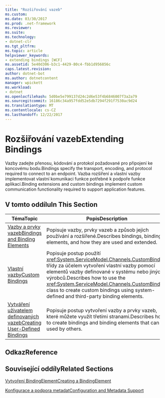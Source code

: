 ```yaml
---
title: "Rozšiřování vazeb"
ms.custom: 
ms.date: 03/30/2017
ms.prod: .net-framework
ms.reviewer: 
ms.suite: 
ms.technology:
- dotnet-clr
ms.tgt_pltfrm: 
ms.topic: article
helpviewer_keywords:
- extending bindings [WCF]
ms.assetid: 5e40d306-b3c1-4429-80c4-fbb1d956856c
caps.latest.revision: 
author: dotnet-bot
ms.author: dotnetcontent
manager: wpickett
ms.workload:
- dotnet
ms.openlocfilehash: 5d0be5e799137d24c2d6e53f4b6846007f3a2a79
ms.sourcegitcommit: 16186c34a957fdd52e5db7294f291f7530ac9d24
ms.translationtype: MT
ms.contentlocale: cs-CZ
ms.lasthandoff: 12/22/2017
---
```

# <a name="extending-bindings"></a><span data-ttu-id="2f74f-102">Rozšiřování vazeb</span><span class="sxs-lookup"><span data-stu-id="2f74f-102">Extending Bindings</span></span>
<span data-ttu-id="2f74f-103">Vazby zadejte přenosu, kódování a protokol požadované pro připojení ke koncovému bodu.</span><span class="sxs-lookup"><span data-stu-id="2f74f-103">Bindings specify the transport, encoding, and protocol required to connect to an endpoint.</span></span> <span data-ttu-id="2f74f-104">Vazba rozšíření a vlastní vazby implementovat vlastní komunikaci funkce potřebné k podpoře funkce aplikací.</span><span class="sxs-lookup"><span data-stu-id="2f74f-104">Binding extensions and custom bindings implement custom communication functionality required to support application features.</span></span>  
  
## <a name="in-this-section"></a><span data-ttu-id="2f74f-105">V tomto oddílu</span><span class="sxs-lookup"><span data-stu-id="2f74f-105">In This Section</span></span>  
  
|<span data-ttu-id="2f74f-106">Téma</span><span class="sxs-lookup"><span data-stu-id="2f74f-106">Topic</span></span>|<span data-ttu-id="2f74f-107">Popis</span><span class="sxs-lookup"><span data-stu-id="2f74f-107">Description</span></span>|  
|-----------|-----------------|  
|[<span data-ttu-id="2f74f-108">Vazby a prvky vazeb</span><span class="sxs-lookup"><span data-stu-id="2f74f-108">Bindings and Binding Elements</span></span>](../../../../docs/framework/wcf/extending/bindings-and-binding-elements.md)|<span data-ttu-id="2f74f-109">Popisuje vazby, prvky vazeb a způsob jejich používání a rozšířené.</span><span class="sxs-lookup"><span data-stu-id="2f74f-109">Describes bindings, binding elements, and how they are used and extended.</span></span>|  
|[<span data-ttu-id="2f74f-110">Vlastní vazby</span><span class="sxs-lookup"><span data-stu-id="2f74f-110">Custom Bindings</span></span>](../../../../docs/framework/wcf/extending/custom-bindings.md)|<span data-ttu-id="2f74f-111">Popisuje postup použití <xref:System.ServiceModel.Channels.CustomBinding> třídy za účelem vytvoření vlastní vazby pomocí elementů vazby definované v systému nebo jiných výrobců.</span><span class="sxs-lookup"><span data-stu-id="2f74f-111">Describes how to use the <xref:System.ServiceModel.Channels.CustomBinding> class to create custom bindings using system-defined and third-party binding elements.</span></span>|  
|[<span data-ttu-id="2f74f-112">Vytváření uživatelem definovaných vazeb</span><span class="sxs-lookup"><span data-stu-id="2f74f-112">Creating User-Defined Bindings</span></span>](../../../../docs/framework/wcf/extending/creating-user-defined-bindings.md)|<span data-ttu-id="2f74f-113">Popisuje postup vytvoření vazby a prvky vazeb, které můžete využít třetími stranami.</span><span class="sxs-lookup"><span data-stu-id="2f74f-113">Describes how to create bindings and binding elements that can be used by others.</span></span>|  
  
## <a name="reference"></a><span data-ttu-id="2f74f-114">Odkaz</span><span class="sxs-lookup"><span data-stu-id="2f74f-114">Reference</span></span>  
  
## <a name="related-sections"></a><span data-ttu-id="2f74f-115">Související oddíly</span><span class="sxs-lookup"><span data-stu-id="2f74f-115">Related Sections</span></span>  
 [<span data-ttu-id="2f74f-116">Vytvoření BindingElement</span><span class="sxs-lookup"><span data-stu-id="2f74f-116">Creating a BindingElement</span></span>](../../../../docs/framework/wcf/extending/creating-a-bindingelement.md)  
  
 [<span data-ttu-id="2f74f-117">Konfigurace a podpora metadat</span><span class="sxs-lookup"><span data-stu-id="2f74f-117">Configuration and Metadata Support</span></span>](../../../../docs/framework/wcf/extending/configuration-and-metadata-support.md)
